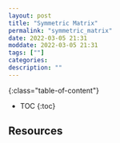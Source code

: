 ```yaml
---
layout: post
title: "Symmetric Matrix"
permalink: "symmetric_matrix"
date: 2022-03-05 21:31
moddate: 2022-03-05 21:31
tags: [""]
categories:
description: ""
---
```


{:class="table-of-content"}
* TOC 
{:toc}



## Resources

